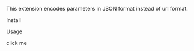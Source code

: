 This extension encodes parameters in JSON format instead of url format.

Install
<script src="https://unpkg.com/htmx.org/dist/ext/json-enc.js"></script>

Usage
<div hx-post='/test' hx-ext='json-enc'>click me</div>
